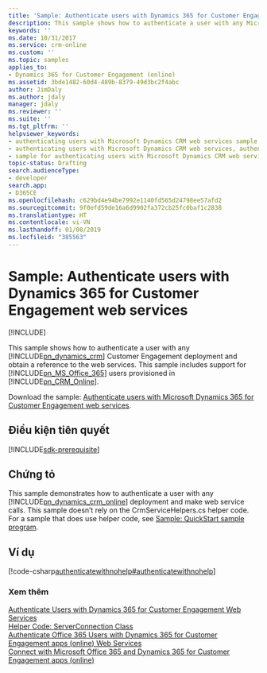 ```yaml
---
title: 'Sample: Authenticate users with Dynamics 365 for Customer Engagement web services (Developer Guide for Dynamics 365 for Customer Engagement apps)| MicrosoftDocs'
description: This sample shows how to authenticate a user with any Microsoft Dynamics 365 for Customer Engagement deployment and obtain a reference to the web services.
keywords: ''
ms.date: 10/31/2017
ms.service: crm-online
ms.custom: ''
ms.topic: samples
applies_to:
- Dynamics 365 for Customer Engagement (online)
ms.assetid: 3bde1482-60d4-489b-8379-49d3bc2f4abc
author: JimDaly
ms.author: jdaly
manager: jdaly
ms.reviewer: ''
ms.suite: ''
ms.tgt_pltfrm: ''
helpviewer_keywords:
- authenticating users with Microsoft Dynamics CRM web services sample
- authenticating users with Microsoft Dynamics CRM web services, authentication sample
- sample for authenticating users with Microsoft Dynamics CRM web services
topic-status: Drafting
search.audienceType:
- developer
search.app:
- D365CE
ms.openlocfilehash: c629bd4e94be7992e1140fd565d24798ee57afd2
ms.sourcegitcommit: 9f0efd59de16a6d9902fa372cb25fc0baf1c2838
ms.translationtype: HT
ms.contentlocale: vi-VN
ms.lasthandoff: 01/08/2019
ms.locfileid: "385563"
---
```

# <a name="sample-authenticate-users-with-dynamics-365-for-customer-engagement-web-services"></a>Sample: Authenticate users with Dynamics 365 for Customer Engagement web services

[!INCLUDE[](../includes/cc_applies_to_update_9_0_0.md)]

This sample shows how to authenticate a user with any [!INCLUDE[pn_dynamics_crm](../includes/pn-dynamics-crm.md)] Customer Engagement deployment and obtain a reference to the web services. This sample includes support for [!INCLUDE[pn_MS_Office_365](../includes/pn-ms-office-365.md)] users provisioned in [!INCLUDE[pn_CRM_Online](../includes/pn-crm-online.md)].  
  
 Download the sample: [Authenticate users with Microsoft Dynamics 365 for Customer Engagement web services](https://code.msdn.microsoft.com/Authenticate-users-with-707e0375).

## <a name="prerequisites"></a>Điều kiện tiên quyết
[!INCLUDE[sdk-prerequisite](../includes/sdk-prerequisite.md)]
  
## <a name="demonstrates"></a>Chứng tỏ  
 This sample demonstrates how to authenticate a user with any [!INCLUDE[pn_dynamics_crm_online](../includes/pn-dynamics-crm-online.md)] deployment and make web service calls. This sample doesn’t rely on the CrmServiceHelpers.cs helper code. For a sample that does use helper code, see [Sample: QuickStart sample program](sample-quick-start.md).  
  
## <a name="example"></a>Ví dụ  
 [!code-csharp[authenticatewithnohelp#authenticatewithnohelp](../snippets/csharp/CRMV8/authenticatewithnohelp/cs/authenticatewithnohelp.cs#authenticatewithnohelp)]  
  
### <a name="see-also"></a>Xem thêm  
 [Authenticate Users with Dynamics 365 for Customer Engagement Web Services](authenticate-users.md)   
 [Helper Code: ServerConnection Class](org-service/helper-code-serverconnection-class.md)   
 [Authenticate Office 365 Users with Dynamics 365 for Customer Engagement apps (online) Web Services](authenticate-office-365-users-customer-engagement-web-services.md)   
 [Connect with Microsoft Office 365 and Dynamics 365 for Customer Engagement apps (online)](connect-microsoft-office-365.md)
